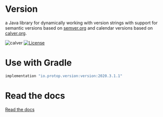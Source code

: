 # Version
a Java library for dynamically working with version strings with support for semantic versions based on [semver.org](https://semver.org/) and calendar versions based on [calver.org](https://calver.org).

![calver](https://img.shields.io/badge/calver-YYYY.MM.DD[.MODIFIER]-22bfda.svg?style=flat-square) 
[![License](https://img.shields.io/badge/License-Apache%202.0-blue.svg)](https://opensource.org/licenses/Apache-2.0)

# Use with Gradle
```groovy
implementation "io.protop.version:version:2020.3.1.1"

```
# Read the docs
[Read the docs](https://javadoc.io/doc/io.protop.version/version/)
